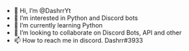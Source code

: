 - 👋 Hi, I’m @DashrrYt
- 👀 I’m interested in Python and Discord bots
- 🌱 I’m currently learning Python 
- 💞️ I’m looking to collaborate on Discord Bots, API and other
- 📫 How to reach me in discord. Dashrr#3933

<!---
DashrrYt/DashrrYt is a ✨ special ✨ repository because its `README.md` (this file) appears on your GitHub profile.
You can click the Preview link to take a look at your changes.
--->
